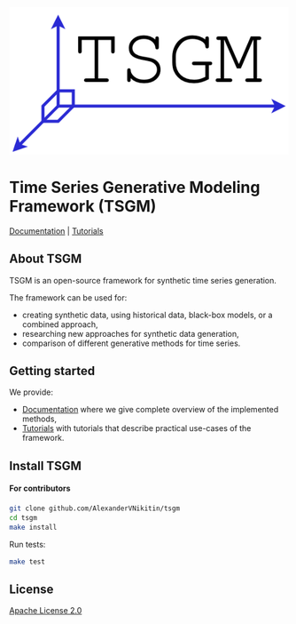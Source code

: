 <div style="text-align:center">
<img src="./docs/_static/logo.png">
</div>

# Time Series Generative Modeling Framework (TSGM)

[Documentation](https://github.com/AlexanderVNikitin/tsgm/docs) |
[Tutorials](https://github.com/AlexanderVNikitin/tsgm/tutorials)

## About TSGM

TSGM is an open-source framework for synthetic time series generation.

The framework can be used for:
- creating synthetic data, using historical data, black-box models, or a combined approach,
- researching new approaches for synthetic data generation,
- comparison of different generative methods for time series.


## Getting started

We provide:
* [Documentation](https://github.com/AlexanderVNikitin/tsgm/docs) where we give complete overview of the implemented methods,
* [Tutorials](https://github.com/AlexanderVNikitin/tsgm/tutorials) with tutorials that describe practical use-cases of the framework.


## Install TSGM
#### For contributors
```bash
git clone github.com/AlexanderVNikitin/tsgm
cd tsgm
make install
```

Run tests:
```bash
make test
```

## License
[Apache License 2.0](LICENSE)